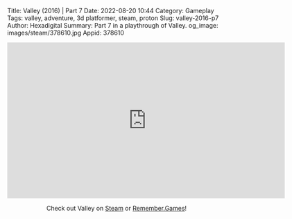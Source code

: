 Title: Valley (2016) | Part 7
Date: 2022-08-20 10:44
Category: Gameplay
Tags: valley, adventure, 3d platformer, steam, proton
Slug: valley-2016-p7
Author: Hexadigital
Summary: Part 7 in a playthrough of Valley.
og_image: images/steam/378610.jpg
Appid: 378610

<center><iframe src="https://www.youtube.com/embed/2Z3lzOWXJ24?feature=oembed" allow="accelerometer; autoplay; encrypted-media; gyroscope; picture-in-picture" width="640" height="360" frameborder="0"></iframe>

Check out Valley on [Steam](https://store.steampowered.com/app/378610/?curator_clanid=34633900) or [Remember.Games](https://remember.games/game/624/valley/)!</center>